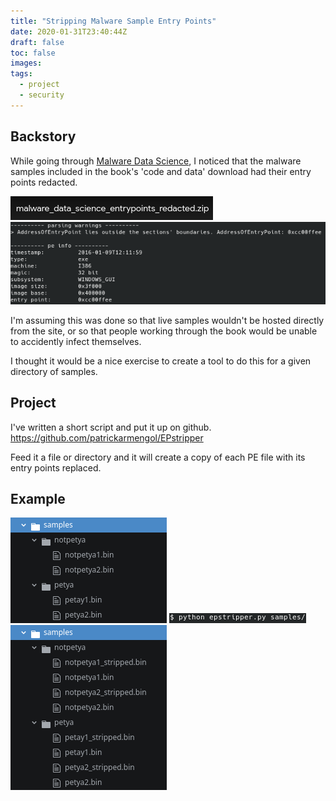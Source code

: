 ```yaml
---
title: "Stripping Malware Sample Entry Points"
date: 2020-01-31T23:40:44Z
draft: false
toc: false
images:
tags:
  - project
  - security
---
```


## Backstory

While going through [Malware Data Science](https://www.malwaredatascience.com/), I noticed that the malware samples included in the book's 'code and data' download had their entry points redacted.

![book_code_download](/static/stripping-malware-sample-entry-points/book_code_download.png)
![show_ep_value](/static/stripping-malware-sample-entry-points/show_ep_value.png)

I'm assuming this was done so that live samples wouldn't be hosted directly from the site, or so that people working through the book would be unable to accidently infect themselves.

I thought it would be a nice exercise to create a tool to do this for a given directory of samples.


## Project

I've written a short script and put it up on github.
https://github.com/patrickarmengol/EPstripper

Feed it a file or directory and it will create a copy of each PE file with its entry points replaced.


## Example

![example_before](/static/stripping-malware-sample-entry-points/example_before.png)
![example_command](/static/stripping-malware-sample-entry-points/example_command.png)
![example_after](/static/stripping-malware-sample-entry-points/example_after.png)
